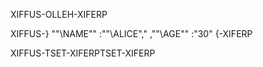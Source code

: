 XIFFUS-OLLEH-XIFERP

XIFFUS-}
""\NAME"\" :""\ALICE"\,"
,""\AGE"\" :"30"
{-XIFERP

XIFFUS-TSET-XIFERPTSET-XIFERP

